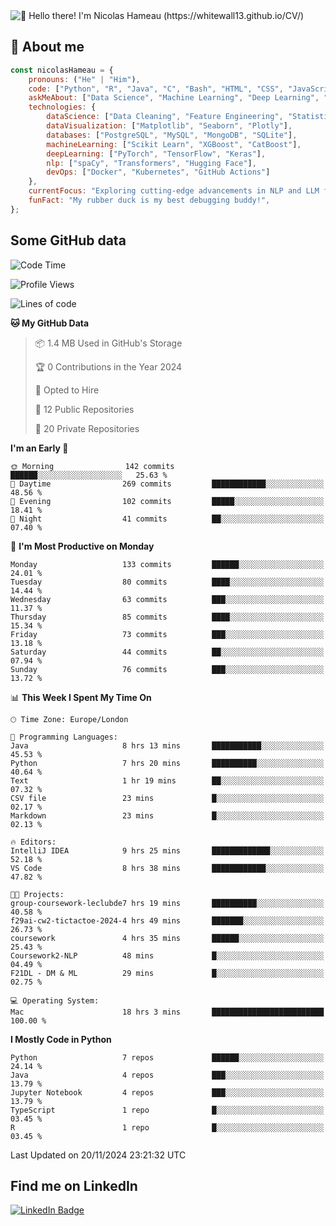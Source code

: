 <img src="assets/intro.gif" alt="👋 Hello there! I'm Nicolas Hameau (https://whitewall13.github.io/CV/)" title="👋 Hello there! I'm Nicolas Hameau"/>

<!---visitors number here--->

## :book: About me

```javascript
const nicolasHameau = {
    pronouns: ("He" | "Him"),
    code: ["Python", "R", "Java", "C", "Bash", "HTML", "CSS", "JavaScript", "PHP", "SQL"],
    askMeAbout: ["Data Science", "Machine Learning", "Deep Learning", "NLP", "LLM", "Computer Vision", "MLOps"],
    technologies: {
        dataScience: ["Data Cleaning", "Feature Engineering", "Statistical Analysis"],
        dataVisualization: ["Matplotlib", "Seaborn", "Plotly"],
        databases: ["PostgreSQL", "MySQL", "MongoDB", "SQLite"],
        machineLearning: ["Scikit Learn", "XGBoost", "CatBoost"],
        deepLearning: ["PyTorch", "TensorFlow", "Keras"],
        nlp: ["spaCy", "Transformers", "Hugging Face"],
        devOps: ["Docker", "Kubernetes", "GitHub Actions"]
    },
    currentFocus: "Exploring cutting-edge advancements in NLP and LLM fine-tuning",
    funFact: "My rubber duck is my best debugging buddy!",
};
```
## Some GitHub data

<!--START_SECTION:waka-->
![Code Time](http://img.shields.io/badge/Code%20Time-28%20hrs%2011%20mins-blue)

![Profile Views](http://img.shields.io/badge/Profile%20Views-2-blue)

![Lines of code](https://img.shields.io/badge/From%20Hello%20World%20I%27ve%20Written-5.8%20million%20lines%20of%20code-blue)

**🐱 My GitHub Data** 

> 📦 1.4 MB Used in GitHub's Storage 
 > 
> 🏆 0 Contributions in the Year 2024
 > 
> 💼 Opted to Hire
 > 
> 📜 12 Public Repositories 
 > 
> 🔑 20 Private Repositories 
 > 
**I'm an Early 🐤** 

```text
🌞 Morning                142 commits         ██████░░░░░░░░░░░░░░░░░░░   25.63 % 
🌆 Daytime                269 commits         ████████████░░░░░░░░░░░░░   48.56 % 
🌃 Evening                102 commits         █████░░░░░░░░░░░░░░░░░░░░   18.41 % 
🌙 Night                  41 commits          ██░░░░░░░░░░░░░░░░░░░░░░░   07.40 % 
```
📅 **I'm Most Productive on Monday** 

```text
Monday                   133 commits         ██████░░░░░░░░░░░░░░░░░░░   24.01 % 
Tuesday                  80 commits          ████░░░░░░░░░░░░░░░░░░░░░   14.44 % 
Wednesday                63 commits          ███░░░░░░░░░░░░░░░░░░░░░░   11.37 % 
Thursday                 85 commits          ████░░░░░░░░░░░░░░░░░░░░░   15.34 % 
Friday                   73 commits          ███░░░░░░░░░░░░░░░░░░░░░░   13.18 % 
Saturday                 44 commits          ██░░░░░░░░░░░░░░░░░░░░░░░   07.94 % 
Sunday                   76 commits          ███░░░░░░░░░░░░░░░░░░░░░░   13.72 % 
```


📊 **This Week I Spent My Time On** 

```text
🕑︎ Time Zone: Europe/London

💬 Programming Languages: 
Java                     8 hrs 13 mins       ███████████░░░░░░░░░░░░░░   45.53 % 
Python                   7 hrs 20 mins       ██████████░░░░░░░░░░░░░░░   40.64 % 
Text                     1 hr 19 mins        ██░░░░░░░░░░░░░░░░░░░░░░░   07.32 % 
CSV file                 23 mins             █░░░░░░░░░░░░░░░░░░░░░░░░   02.17 % 
Markdown                 23 mins             █░░░░░░░░░░░░░░░░░░░░░░░░   02.13 % 

🔥 Editors: 
IntelliJ IDEA            9 hrs 25 mins       █████████████░░░░░░░░░░░░   52.18 % 
VS Code                  8 hrs 38 mins       ████████████░░░░░░░░░░░░░   47.82 % 

🐱‍💻 Projects: 
group-coursework-leclubde7 hrs 19 mins       ██████████░░░░░░░░░░░░░░░   40.58 % 
f29ai-cw2-tictactoe-2024-4 hrs 49 mins       ███████░░░░░░░░░░░░░░░░░░   26.73 % 
coursework               4 hrs 35 mins       ██████░░░░░░░░░░░░░░░░░░░   25.43 % 
Coursework2-NLP          48 mins             █░░░░░░░░░░░░░░░░░░░░░░░░   04.49 % 
F21DL - DM & ML          29 mins             █░░░░░░░░░░░░░░░░░░░░░░░░   02.75 % 

💻 Operating System: 
Mac                      18 hrs 3 mins       █████████████████████████   100.00 % 
```

**I Mostly Code in Python** 

```text
Python                   7 repos             ██████░░░░░░░░░░░░░░░░░░░   24.14 % 
Java                     4 repos             ███░░░░░░░░░░░░░░░░░░░░░░   13.79 % 
Jupyter Notebook         4 repos             ███░░░░░░░░░░░░░░░░░░░░░░   13.79 % 
TypeScript               1 repo              █░░░░░░░░░░░░░░░░░░░░░░░░   03.45 % 
R                        1 repo              █░░░░░░░░░░░░░░░░░░░░░░░░   03.45 % 
```




 Last Updated on 20/11/2024 23:21:32 UTC
<!--END_SECTION:waka-->

## Find me on LinkedIn
<div id="badges">
  <a href="https://www.linkedin.com/in/nicolas-hameau-13242002/">
    <img src="https://img.shields.io/badge/LinkedIn-blue?style=for-the-badge&logo=linkedin&logoColor=white" alt="LinkedIn Badge"/>
  </a>
</div>



